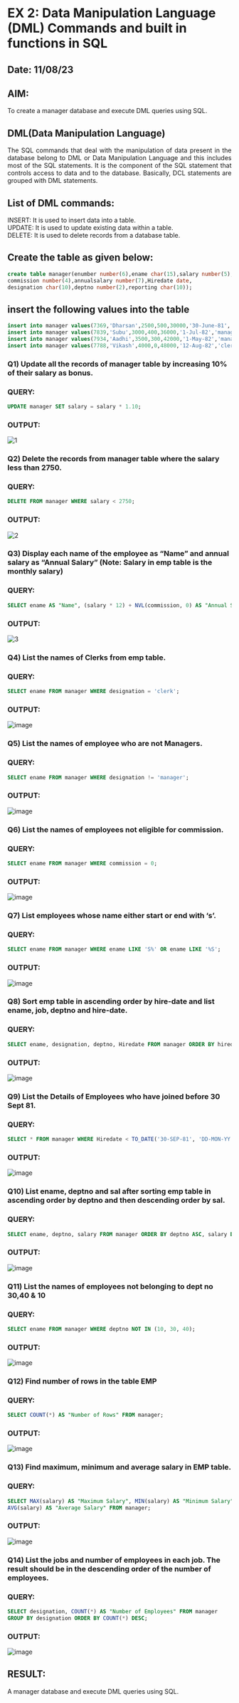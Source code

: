 # EX 2: Data Manipulation Language (DML) Commands and built in functions in SQL
## Date: 11/08/23
## AIM:
To create a manager database and execute DML queries using SQL.


## DML(Data Manipulation Language)
<div align="justify">
The SQL commands that deal with the manipulation of data present in the database belong to DML or Data Manipulation Language and this includes most of the SQL statements. It is the component of the SQL statement that controls access to data and to the database. Basically, DCL statements are grouped with DML statements.
</div>

## List of DML commands: 
<div align="justify">
INSERT: It is used to insert data into a table.<br>
UPDATE: It is used to update existing data within a table.<br>
DELETE: It is used to delete records from a database table.<br>
</div>

## Create the table as given below:
```sql
create table manager(enumber number(6),ename char(15),salary number(5),
commission number(4),annualsalary number(7),Hiredate date,
designation char(10),deptno number(2),reporting char(10));
```
## insert the following values into the table
```sql
insert into manager values(7369,'Dharsan',2500,500,30000,'30-June-81','clerk',10,'John');
insert into manager values(7839,'Subu',3000,400,36000,'1-Jul-82','manager',null,'James');
insert into manager values(7934,'Aadhi',3500,300,42000,'1-May-82','manager',30,NULL);
insert into manager values(7788,'Vikash',4000,0,48000,'12-Aug-82','clerk',50,'Bond');
```

### Q1) Update all the records of manager table by increasing 10% of their salary as bonus.

### QUERY:
```sql
UPDATE manager SET salary = salary * 1.10;
```

### OUTPUT:
![1](https://github.com/Prajeeth17/EX-2-Data-Manipulation-Language-DML-and-Data-Control-Language-DCL-Commands/assets/120513885/77e53865-289f-4985-a155-a26925977d07)

### Q2) Delete the records from manager table where the salary less than 2750.

### QUERY:
```sql
DELETE FROM manager WHERE salary < 2750;
```
### OUTPUT:
![2](https://github.com/Prajeeth17/EX-2-Data-Manipulation-Language-DML-and-Data-Control-Language-DCL-Commands/assets/120513885/586aec2b-9c24-4d87-bf46-d04a42fbc65a)

### Q3) Display each name of the employee as “Name” and annual salary as “Annual Salary” (Note: Salary in emp table is the monthly salary)

### QUERY:
```sql
SELECT ename AS "Name", (salary * 12) + NVL(commission, 0) AS "Annual Salary" FROM manager;
```
### OUTPUT:
![3](https://github.com/Prajeeth17/EX-2-Data-Manipulation-Language-DML-and-Data-Control-Language-DCL-Commands/assets/120513885/3a6b81cf-baa0-4216-a10e-d8759944cd5e)

### Q4)	List the names of Clerks from emp table.

### QUERY:
```sql
SELECT ename FROM manager WHERE designation = 'clerk';
```

### OUTPUT:
![image](https://github.com/Vijisdurai/EX-2-Data-Manipulation-Language-DML-and-Data-Control-Language-DCL-Commands/assets/118343184/f27c5c04-d865-4824-bb34-e9587aa8057b)

### Q5)	List the names of employee who are not Managers.

### QUERY:
```sql
SELECT ename FROM manager WHERE designation != 'manager';
```

### OUTPUT:
![image](https://github.com/Vijisdurai/EX-2-Data-Manipulation-Language-DML-and-Data-Control-Language-DCL-Commands/assets/118343184/a47cd309-c32f-4088-9903-196c5a83071f)

### Q6)	List the names of employees not eligible for commission.

### QUERY:
```sql
SELECT ename FROM manager WHERE commission = 0;
```

### OUTPUT:
![image](https://github.com/Vijisdurai/EX-2-Data-Manipulation-Language-DML-and-Data-Control-Language-DCL-Commands/assets/118343184/e29d2c4a-5421-4651-92b2-aafc3daedce3)

### Q7)	List employees whose name either start or end with ‘s’.

### QUERY:
```sql
SELECT ename FROM manager WHERE ename LIKE 'S%' OR ename LIKE '%S';
```

### OUTPUT:
![image](https://github.com/Vijisdurai/EX-2-Data-Manipulation-Language-DML-and-Data-Control-Language-DCL-Commands/assets/118343184/d8388a48-7fba-403d-baeb-49a5ff0992fc)

### Q8) Sort emp table in ascending order by hire-date and list ename, job, deptno and hire-date.

### QUERY:
```sql
SELECT ename, designation, deptno, Hiredate FROM manager ORDER BY hiredate ASC;
```

### OUTPUT:
![image](https://github.com/Vijisdurai/EX-2-Data-Manipulation-Language-DML-and-Data-Control-Language-DCL-Commands/assets/118343184/ec216028-eb46-46cc-94ea-f76103a6ba25)

### Q9) List the Details of Employees who have joined before 30 Sept 81.

### QUERY:
```sql
SELECT * FROM manager WHERE Hiredate < TO_DATE('30-SEP-81', 'DD-MON-YY');
```

### OUTPUT:
![image](https://github.com/Vijisdurai/EX-2-Data-Manipulation-Language-DML-and-Data-Control-Language-DCL-Commands/assets/118343184/d52dd8b5-4ff5-4820-a24d-aae02c505ba3)

### Q10)	List ename, deptno and sal after sorting emp table in ascending order by deptno and then descending order by sal.

### QUERY:
```sql
SELECT ename, deptno, salary FROM manager ORDER BY deptno ASC, salary DESC;
```

### OUTPUT:
![image](https://github.com/Vijisdurai/EX-2-Data-Manipulation-Language-DML-and-Data-Control-Language-DCL-Commands/assets/118343184/1999fe1f-f0ca-472b-897d-fd3d011f4862)

### Q11) List the names of employees not belonging to dept no 30,40 & 10

### QUERY:
```sql
SELECT ename FROM manager WHERE deptno NOT IN (10, 30, 40);
```

### OUTPUT:
![image](https://github.com/Vijisdurai/EX-2-Data-Manipulation-Language-DML-and-Data-Control-Language-DCL-Commands/assets/118343184/9737d48e-51f4-401c-8dc3-476d4481a54d)

### Q12) Find number of rows in the table EMP

### QUERY:
```sql
SELECT COUNT(*) AS "Number of Rows" FROM manager;
```
### OUTPUT:
![image](https://github.com/Vijisdurai/EX-2-Data-Manipulation-Language-DML-and-Data-Control-Language-DCL-Commands/assets/118343184/05c8c3a9-1887-4ba9-90a5-41fed8d6cb9d)

### Q13) Find maximum, minimum and average salary in EMP table.

### QUERY:
```sql
SELECT MAX(salary) AS "Maximum Salary", MIN(salary) AS "Minimum Salary",
AVG(salary) AS "Average Salary" FROM manager;
```
### OUTPUT:
![image](https://github.com/Vijisdurai/EX-2-Data-Manipulation-Language-DML-and-Data-Control-Language-DCL-Commands/assets/118343184/4cccd593-02e9-4024-81ca-cd71daa51698)

### Q14) List the jobs and number of employees in each job. The result should be in the descending order of the number of employees.

### QUERY:
```sql
SELECT designation, COUNT(*) AS "Number of Employees" FROM manager
GROUP BY designation ORDER BY COUNT(*) DESC;
```

### OUTPUT:
![image](https://github.com/Vijisdurai/EX-2-Data-Manipulation-Language-DML-and-Data-Control-Language-DCL-Commands/assets/118343184/f6311ef1-1f72-42e2-baf0-177f6a9d703a)

## RESULT:
A manager database and execute DML queries using SQL.
